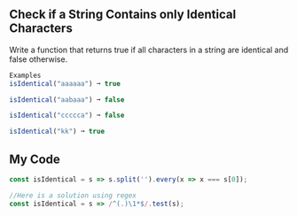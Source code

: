 ## Check if a String Contains only Identical Characters

Write a function that returns true if all characters in a string are identical and false otherwise.
```js
Examples
isIdentical("aaaaaa") ➞ true

isIdentical("aabaaa") ➞ false

isIdentical("ccccca") ➞ false

isIdentical("kk") ➞ true
```

## My Code
```js
const isIdentical = s => s.split('').every(x => x === s[0]);

//Here is a solution using regex
const isIdentical = s => /^(.)\1*$/.test(s);

```
